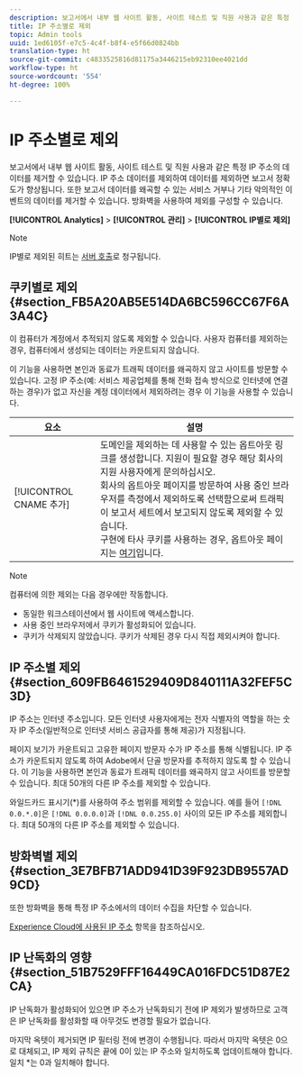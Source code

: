 ```yaml
---
description: 보고서에서 내부 웹 사이트 활동, 사이트 테스트 및 직원 사용과 같은 특정 IP 주소의 데이터를 제거할 수 있습니다. IP 주소 데이터를 제외하여 데이터를 제외하면 보고서 정확도가 향상됩니다. 또한 보고서 데이터를 왜곡할 수 있는 서비스 거부나 기타 악의적인 이벤트의 데이터를 제거할 수 있습니다. 방화벽을 사용하여 제외를 구성할 수 있습니다.
title: IP 주소별로 제외
topic: Admin tools
uuid: 1ed6105f-e7c5-4c4f-b8f4-e5f66d0824bb
translation-type: ht
source-git-commit: c4833525816d81175a3446215eb92310ee4021dd
workflow-type: ht
source-wordcount: '554'
ht-degree: 100%

---
```



# IP 주소별로 제외

보고서에서 내부 웹 사이트 활동, 사이트 테스트 및 직원 사용과 같은 특정 IP 주소의 데이터를 제거할 수 있습니다. IP 주소 데이터를 제외하여 데이터를 제외하면 보고서 정확도가 향상됩니다. 또한 보고서 데이터를 왜곡할 수 있는 서비스 거부나 기타 악의적인 이벤트의 데이터를 제거할 수 있습니다. 방화벽을 사용하여 제외를 구성할 수 있습니다.

**[!UICONTROL Analytics]** > **[!UICONTROL 관리]** > **[!UICONTROL IP별로 제외]**

>[!NOTE]
>
>IP별로 제외된 히트는 [서버 호출](https://docs.adobe.com/content/help/ko-KR/analytics/technotes/terms.html)로 청구됩니다.

## 쿠키별로 제외 {#section_FB5A20AB5E514DA6BC596CC67F6A3A4C}

이 컴퓨터가 계정에서 추적되지 않도록 제외할 수 있습니다. 사용자 컴퓨터를 제외하는 경우, 컴퓨터에서 생성되는 데이터는 카운트되지 않습니다.

이 기능을 사용하면 본인과 동료가 트래픽 데이터를 왜곡하지 않고 사이트를 방문할 수 있습니다. 고정 IP 주소(예: 서비스 제공업체를 통해 전화 접속 방식으로 인터넷에 연결하는 경우)가 없고 자신을 계정 데이터에서 제외하려는 경우 이 기능을 사용할 수 있습니다.

| 요소 | 설명 |
|--- |--- |
| [!UICONTROL CNAME 추가] | 도메인을 제외하는 데 사용할 수 있는 옵트아웃 링크를 생성합니다. 지원이 필요할 경우 해당 회사의 지원 사용자에게 문의하십시오. <br>회사의 옵트아웃 페이지를 방문하여 사용 중인 브라우저를 측정에서 제외하도록 선택함으로써 트래픽이 보고서 세트에서 보고되지 않도록 제외할 수 있습니다. <br>구현에 타사 쿠키를 사용하는 경우, 옵트아웃 페이지는 [여기](https://democorp.112.2o7.net/optout.html?locale=ko_KR&amp;popup=true)입니다. |

>[!NOTE]
>
> 컴퓨터에 의한 제외는 다음 경우에만 작동합니다.
>
> * 동일한 워크스테이션에서 웹 사이트에 액세스합니다.
> * 사용 중인 브라우저에서 쿠키가 활성화되어 있습니다.
> * 쿠키가 삭제되지 않았습니다. 쿠키가 삭제된 경우 다시 직접 제외시켜야 합니다.


## IP 주소별 제외 {#section_609FB6461529409D840111A32FEF5C3D}

IP 주소는 인터넷 주소입니다. 모든 인터넷 사용자에게는 전자 식별자의 역할을 하는 숫자 IP 주소(일반적으로 인터넷 서비스 공급자를 통해 제공)가 지정됩니다.

페이지 보기가 카운트되고 고유한 페이지 방문자 수가 IP 주소를 통해 식별됩니다. IP 주소가 카운트되지 않도록 하여 Adobe에서 단골 방문자를 추적하지 않도록 할 수 있습니다. 이 기능을 사용하면 본인과 동료가 트래픽 데이터를 왜곡하지 않고 사이트를 방문할 수 있습니다. 최대 50개의 다른 IP 주소를 제외할 수 있습니다.

와일드카드 표시기(*)를 사용하여 주소 범위를 제외할 수 있습니다. 예를 들어 `[!DNL 0.0.*.0]`은 `[!DNL 0.0.0.0]`과 `[!DNL 0.0.255.0]` 사이의 모든 IP 주소를 제외합니다. 최대 50개의 다른 IP 주소를 제외할 수 있습니다.

## 방화벽별 제외 {#section_3E7BFB71ADD941D39F923DB9557AD9CD}

또한 방화벽을 통해 특정 IP 주소에서의 데이터 수집을 차단할 수 있습니다.

[Experience Cloud에 사용된 IP 주소](https://helpx.adobe.com/kr/analytics/kb/adobe-ip-addresses.html) 항목을 참조하십시오.

## IP 난독화의 영향 {#section_51B7529FFF16449CA016FDC51D87E2CA}

IP 난독화가 활성화되어 있으면 IP 주소가 난독화되기 전에 IP 제외가 발생하므로 고객은 IP 난독화를 활성화할 때 아무것도 변경할 필요가 없습니다.

마지막 옥텟이 제거되면 IP 필터링 전에 변경이 수행됩니다. 따라서 마지막 옥텟은 0으로 대체되고, IP 제외 규칙은 끝에 0이 있는 IP 주소와 일치하도록 업데이트해야 합니다. 일치 *는 0과 일치해야 합니다.

